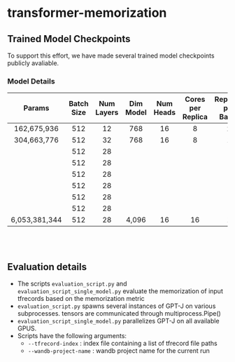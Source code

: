 # transformer-memorization


## Trained Model Checkpoints

To support this effort, we have made several trained model checkpoints publicly avaliable.

### Model Details

| Params        | Batch Size | Num Layers | Dim Model | Num Heads | Cores per Replica | Replicas per Batch | GAS | TPU Size |
|:-------------:|:----------:|:----------:|:---------:|:---------:|:-----------------:|:------------------:|:---:|:--------:|
| 162,675,936   | 512        | 12         | 768       | 16        | 8                 | 2                  | 8   | 256      |
| 304,663,776   | 512        | 32         | 768       | 16        | 8                 | 1                  | 16  | 256      |
|               | 512        | 28         |           |           |                   |                    |     | 256      |
|               | 512        | 28         |           |           |                   |                    |     | 256      |
|               | 512        | 28         |           |           |                   |                    |     | 256      |
|               | 512        | 28         |           |           |                   |                    |     | 256      |
|               | 512        | 28         |           |           |                   |                    |     | 256      |
|               | 512        | 28         |           |           |                   |                    |     | 256      |
| 6,053,381,344 | 512        | 28         | 4,096     | 16        | 16                | 1                  | 16  | 256      |

<br><br>

## Evaluation details
* The scripts `evaluation_script.py` and `evaluation_script_single_model.py` evaluate the memorization of input tfrecords based on the memorization metric
* `evaluation_script.py` spawns several instances of GPT-J on various subprocesses. tensors are communicated through multiprocess.Pipe()
* `evaluation_script_single_model.py` parallelizes GPT-J on all available GPUS.
* Scripts have the following arguments:
    * `--tfrecord-index` : index file containing a list of tfrecord file paths
    * `--wandb-project-name` : wandb project name for the current run
